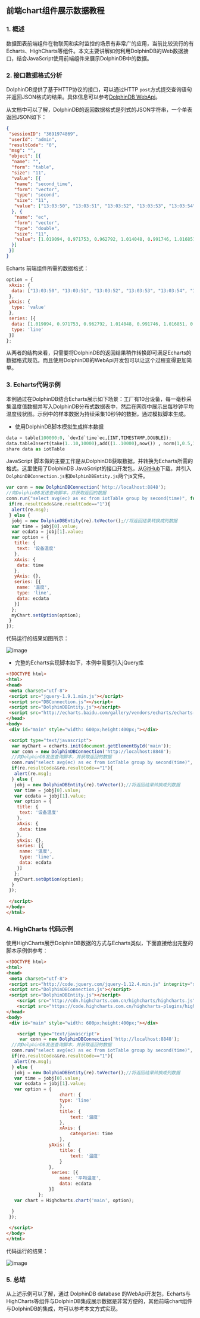 ## 前端chart组件展示数据教程

### 1. 概述

数据图表前端组件在物联网和实时监控的场景有非常广的应用，当前比较流行的有Echarts、HighCharts等组件。本文主要讲解如何利用DolphinDB的Web数据接口，结合JavaScript使用前端组件来展示DolphinDB中的数据。

### 2. 接口数据格式分析

DolphinDB提供了基于HTTP协议的接口，可以通过HTTP `post`方式提交查询语句并返回JSON格式的结果。具体信息可以参考[DolphinDB WebApi](https://gitee.com/dolphindb/api-json/blob/master/README_CN.md)。

从文档中可以了解，DolphinDB的返回数据格式是列式的JSON字符串，一个单表返回JSON如下：

```json
{
 "sessionID": "3691974869",
 "userId": "admin",
 "resultCode": "0",
 "msg": "",
 "object": [{
  "name": "",
  "form": "table",
  "size": "11",
  "value": [{
   "name": "second_time",
   "form": "vector",
   "type": "second",
   "size": "11",
   "value": ["13:03:50", "13:03:51", "13:03:52", "13:03:53", "13:03:54", "13:03:55", "13:03:56", "13:03:57", "13:03:58", "13:03:59", "13:04:00"]
  }, {
   "name": "ec",
   "form": "vector",
   "type": "double",
   "size": "11",
   "value": [1.019094, 0.971753, 0.962792, 1.014048, 0.991746, 1.016851, 0.98674, 1.00463, 0.991642, 1.018987, 1.008604]
  }]
 }]
}
```
 
Echarts 前端组件所需的数据格式：

```JavaScript
option = {
 xAxis: {
  data: ["13:03:50", "13:03:51", "13:03:52", "13:03:53", "13:03:54", "13:03:55", "13:03:56", "13:03:57", "13:03:58", "13:03:59", "13:04:00"]
 },
 yAxis: {
  type: 'value'
 },
 series: [{
  data: [1.019094, 0.971753, 0.962792, 1.014048, 0.991746, 1.016851, 0.98674, 1.00463, 0.991642, 1.018987, 1.008604],
  type: 'line'
 }]
};
```

从两者的结构来看，只需要将DolphinDB的返回结果稍作转换即可满足Echarts的数据格式规范。而且使用DolphinDB的WebApi开发包可以让这个过程变得更加简单。

### 3. Echarts代码示例

本例通过在DolphinDB结合Echarts展示如下场景：工厂有10台设备，每一毫秒采集温度值数据并写入DolphinDB分布式数据表中，然后在网页中展示出每秒钟平均温度线状图。示例中的样本数据为持续采集10秒钟的数据，通过模拟脚本生成。

* 使用DolphinDB脚本模拟生成样本数据

```python
data = table(100000:0, `devId`time`ec,[INT,TIMESTAMP,DOUBLE]);
data.tableInsert(take(1..10,10000),add((1..10000),now()) , norm(1,0.5,10000))
share data as iotTable
```

JavaScript 脚本做的主要工作是从DolphinDB获取数据，并转换为Echarts所需的格式。这里使用了DolphinDB JavaScript的接口开发包，从[GitHub](http://www.github.com/dolphindb/api-json)下载，并引入`DolphinDBConnection.js`和`DolphinDBEntity.js`两个js文件。

```JavaScript
var conn = new DolphinDBConnection('http://localhost:8848');
//向DolphinDB发送查询脚本，并获取返回的数据
conn.run("select avg(ec) as ec from iotTable group by second(time)", function(re){
 if(re.resultCode&&re.resultCode=="1"){
  alert(re.msg);
 } else {
  jobj = new DolphinDBEntity(re).toVector();//将返回结果转换成列数据
  var time = jobj[0].value;
  var ecdata = jobj[1].value;
  var option = {
   title: {
    text: '设备温度'
   },
   xAxis: {
    data: time
   },
   yAxis: {},
   series: [{
    name: '温度',
    type: 'line',
    data: ecdata
   }]
  };
  myChart.setOption(option);
 }
});
```

代码运行的结果如图所示：

![image](./images/echart/1.png)

* 完整的Echarts实现脚本如下，本例中需要引入jQuery库

```html
<!DOCTYPE html>
<html>
<head>
 <meta charset="utf-8">
 <script src="jquery-1.9.1.min.js"></script>
 <script src="DBConnection.js"></script>
 <script src="DolphinDBEntity.js"></script>
 <script src="http://echarts.baidu.com/gallery/vendors/echarts/echarts-all-3.js"></script>
</head>
<body>
 <div id="main" style="width: 600px;height:400px;"></div>

 <script type="text/javascript">
  var myChart = echarts.init(document.getElementById('main'));
  var conn = new DolphinDBConnection('http://localhost:8848');
  //向DolphinDB发送查询脚本，并获取返回的数据
  conn.run("select avg(ec) as ec from iotTable group by second(time)", function(re){
  if(re.resultCode&&re.resultCode=="1"){
   alert(re.msg);
  } else {
   jobj = new DolphinDBEntity(re).toVector();//将返回结果转换成列数据
   var time = jobj[0].value;
   var ecdata = jobj[1].value;
   var option = {
    title: {
     text: '设备温度'
    },
    xAxis: {
     data: time
    },
    yAxis: {},
    series: [{
     name: '温度',
     type: 'line',
     data: ecdata
    }]
   };
   myChart.setOption(option);
  }
 });
  
 </script>
</body>
</html>
```

### 4. HighCharts 代码示例

使用HighCharts展示DolphinDB数据的方式与Echarts类似，下面直接给出完整的脚本示例供参考：

```html
<!DOCTYPE html>
<html>
<head>
 <meta charset="utf-8">
 <script src="http://code.jquery.com/jquery-1.12.4.min.js" integrity="sha256-ZosEbRLbNQzLpnKIkEdrPv7lOy9C27hHQ+Xp8a4MxAQ=" crossorigin="anonymous"></script>
 <script src="DolphinDBConnection.js"></script>
 <script src="DolphinDBEntity.js"></script>
    <script src="http://cdn.highcharts.com.cn/highcharts/highcharts.js"></script>
    <script src="https://code.highcharts.com.cn/highcharts-plugins/highcharts-zh_CN.js"></script>
</head>
<body>
 <div id="main" style="width: 600px;height:400px;"></div>

    <script type="text/javascript">
     var conn = new DolphinDBConnection('http://localhost:8848');
  //向DolphinDB发送查询脚本，并获取返回的数据
  conn.run("select avg(ec) as ec from iotTable group by second(time)", function(re){
  if(re.resultCode&&re.resultCode=="1"){
   alert(re.msg);
  } else {
   jobj = new DolphinDBEntity(re).toVector();//将返回结果转换成列数据
   var time = jobj[0].value;
   var ecdata = jobj[1].value;
   var option = {
                    chart: {
                    type: 'line'
                    },
                    title: {
                        text: '温度'
                    },
                    xAxis: {
                        categories: time
                    },
                yAxis: {
                    title: {
                        text: '温度'
                    }
                },
                 series: [{
                    name: '平均温度',
                    data: ecdata
                }]
            };
   var chart = Highcharts.chart('main', option);

  }
 });
    
 </script>
</body>
</html>
```

代码运行的结果：

![image](./images/echart/2.PNG)

### 5. 总结

从上述示例可以了解，通过 DolphinDB database 的WebApi开发包，Echarts与HighCharts等组件与DolphinDB集成展示数据是非常方便的，其他前端chart组件与DolphinDB的集成，均可以参考本文方式实现。
